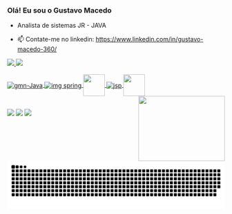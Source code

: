 ### Olá! Eu sou o Gustavo Macedo

- Analista de sistemas JR - JAVA
  
- 📫 Contate-me no linkedin: https://www.linkedin.com/in/gustavo-macedo-360/

 <div>
  <a href="https://github.com/gmn-95">
  <img height="180em" src="https://github-readme-stats.vercel.app/api?username=gmn-95&show_icons=true&theme=blue-green&include_all_commits=true&count_private=true"/>
  <img height="179em" src="https://github-readme-stats.vercel.app/api/top-langs/?username=gmn-95&layout=compact&langs_count=7&theme=blue-green"/>
</div>
  <div style="display: inline_block"><br>
  <img align="center" alt="gmn-Java" height="55" width="55" src="https://cdn.jsdelivr.net/gh/devicons/devicon/icons/java/java-original-wordmark.svg">
   
   <img align="center" alt="img spring" height="50" width="50" src="https://cdn.jsdelivr.net/gh/devicons/devicon/icons/spring/spring-original.svg" />
   
   
   <img align="center" height="50" width="50" src="https://cdn.jsdelivr.net/gh/devicons/devicon/icons/git/git-original.svg" />
          
   
   <img align="center" alt="jsp" height="50" width="50" src="https://user-images.githubusercontent.com/80294306/166163129-01edad79-a6e6-4d8c-ba70-f72f0601d772.png">
   
   
   <img align="center" height="50" width="50" src="https://cdn.jsdelivr.net/gh/devicons/devicon/icons/gitlab/gitlab-original-wordmark.svg" />
          
   

  <img align="right" alt="" height="150" width="200" src="https://camo.githubusercontent.com/4c8d92806e3c2322a2c390ffa0019c1d6f78a4d82108aa6946863ae362a763c8/68747470733a2f2f69322e77702e636f6d2f616c6c68746163636573732e696e666f2f77702d636f6e74656e742f75706c6f6164732f323031382f30332f70726f6772616d6d696e672e6769663f6669743d313238312532433731362673736c3d31">
  
</div>
  
  ##
  
  <div> 
  <a href="https://www.instagram.com/gmn_95/" target="_blank"><img src="https://img.shields.io/badge/-Instagram-%23E4405F?style=for-the-badge&logo=instagram&logoColor=white" target="_blank"></a>
 <a href="https://discord.com/channels/Gustavo.Macedo#4172" target="_blank"><img src="https://img.shields.io/badge/Discord-7289DA?style=for-the-badge&logo=discord&logoColor=white" target="_blank"></a> 
  <a href="https://www.linkedin.com/in/gustavo-macedo-do-nascimento-86a6341aa/" target="_blank"><img src="https://img.shields.io/badge/-LinkedIn-%230077B5?style=for-the-badge&logo=linkedin&logoColor=white" target="_blank"></a> 
 
  ![Snake animation](https://github.com/gmn-95/gmn-95/blob/output/github-contribution-grid-snake.svg)
 
</div>

